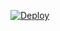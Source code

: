 

[![Deploy](https://www.herokucdn.com/deploy/button.svg)](https://heroku.com/deploy?template=https://github.com/MXSHOOT/gmepac.git)
